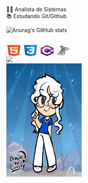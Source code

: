 👩‍🎓 Analista de Sistemas<br>
📚 Estudando Git/Github


![Anurag's GitHub stats](https://github-readme-stats.vercel.app/api?username=rosanaarioza&show_icons=true&theme=radical)

<div style="display: inline_block"><br>  
  <img align="center" alt="Rosana-HTML" height="30" width="40" src="https://raw.githubusercontent.com/devicons/devicon/master/icons/html5/html5-original.svg">
  <img align="center" alt="Rosana-CSS" height="30" width="40" src="https://raw.githubusercontent.com/devicons/devicon/master/icons/css3/css3-original.svg">
  <img align="center" alt="Rosana-Csharp" height="30" width="40" src="https://raw.githubusercontent.com/devicons/devicon/master/icons/csharp/csharp-original.svg">  
  <img align="center" alt="Rosana-sqlserver" height="30" width="40" src="https://raw.githubusercontent.com/devicons/devicon/master/icons/microsoftsqlserver/microsoftsqlserver-plain.svg" 
          
</div>

<div>   
  <a href = "mailto:ro.arioza@gmail.com"><img src="https://img.shields.io/badge/-Gmail-%23333?style=for-the-badge&logo=gmail&logoColor=white" target="_blank"></a>    
</div>
<div>
 <img src="meugif.png" width=200 height=300>
</div>


 
 
 
 
